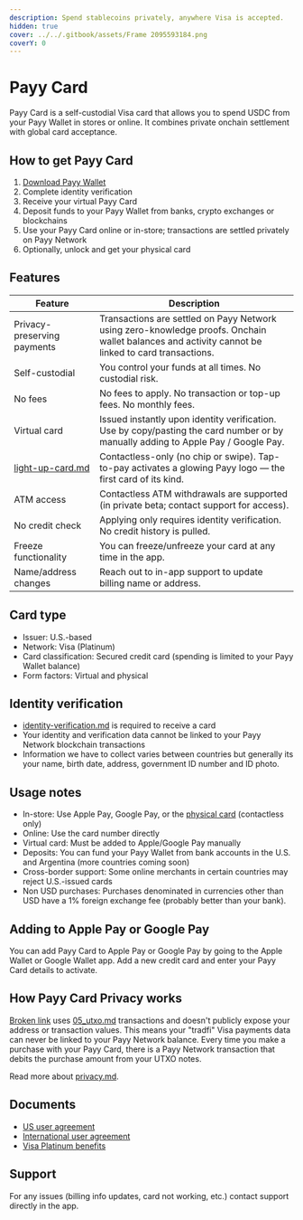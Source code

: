 ```yaml
---
description: Spend stablecoins privately, anywhere Visa is accepted.
hidden: true
cover: ../../.gitbook/assets/Frame 2095593184.png
coverY: 0
---
```


# Payy Card

Payy Card is a self-custodial Visa card that allows you to spend USDC from your Payy Wallet in stores or online. It combines private onchain settlement with global card acceptance.

## How to get Payy Card

1. [Download Payy Wallet](https://payy.link/download)
2. Complete identity verification
3. Receive your virtual Payy Card
4. Deposit funds to your Payy Wallet from banks, crypto exchanges or blockchains
5. Use your Payy Card online or in-store; transactions are settled privately on Payy Network
6. Optionally, unlock and get your physical card

## Features

| Feature                                        | Description                                                                                                                                       |
| ---------------------------------------------- | ------------------------------------------------------------------------------------------------------------------------------------------------- |
| Privacy-preserving payments                    | Transactions are settled on Payy Network using zero-knowledge proofs. Onchain wallet balances and activity cannot be linked to card transactions. |
| Self-custodial                                 | You control your funds at all times. No custodial risk.                                                                                           |
| No fees                                        | No fees to apply. No transaction or top-up fees. No monthly fees.                                                                                 |
| Virtual card                                   | Issued instantly upon identity verification. Use by copy/pasting the card number or by manually adding to Apple Pay / Google Pay.                 |
| [light-up-card.md](light-up-card.md "mention") | Contactless-only (no chip or swipe). Tap-to-pay activates a glowing Payy logo — the first card of its kind.                                       |
| ATM access                                     | Contactless ATM withdrawals are supported (in private beta; contact support for access).                                                          |
| No credit check                                | Applying only requires identity verification. No credit history is pulled.                                                                        |
| Freeze functionality                           | You can freeze/unfreeze your card at any time in the app.                                                                                         |
| Name/address changes                           | Reach out to in-app support to update billing name or address.                                                                                    |

## Card type

* Issuer: U.S.-based
* Network: Visa (Platinum)
* Card classification: Secured credit card (spending is limited to your Payy Wallet balance)
* Form factors: Virtual and physical

## Identity verification

* [identity-verification.md](../../core-concepts/identity-verification.md "mention") is required to receive a card
* Your identity and verification data cannot be linked to your Payy Network blockchain transactions
* Information we have to collect varies between countries but generally its your name, birth date, address, government ID number and ID photo.

## Usage notes

* In-store: Use Apple Pay, Google Pay, or the [physical card](light-up-card.md) (contactless only)
* Online: Use the card number directly
* Virtual card: Must be added to Apple/Google Pay manually
* Deposits: You can fund your Payy Wallet from bank accounts in the U.S. and Argentina (more countries coming soon)
* Cross-border support: Some online merchants in certain countries may reject U.S.-issued cards
* Non USD purchases: Purchases denominated in currencies other than USD have a 1% foreign exchange fee (probably better than your bank).

## Adding to Apple Pay or Google Pay

You can add Payy Card to Apple Pay or Google Pay by going to the Apple Wallet or Google Wallet app. Add a new credit card and enter your Payy Card details to activate.

## How Payy Card Privacy works

[Broken link](broken-reference "mention") uses [05\_utxo.md](../../payy-network/05_utxo.md "mention") transactions and doesn't publicly expose your address or transaction values. This means your "tradfi" Visa payments data can never be linked to your Payy Network balance. Every time you make a purchase with your Payy Card, there is a Payy Network transaction that debits the purchase amount from your UTXO notes.

Read more about [privacy.md](../../core-concepts/privacy.md "mention").

## Documents

* [US user agreement](https://docs.google.com/document/d/1wGKJZUYcFzkZCIz5hzeiHxqOo8aRQmouEgW3MW3hkI8/edit?tab=t.0)
* [International user agreement](https://docs.google.com/document/d/1hSOkUopLXIUrL5q4uVhQy7jJbCvvpIYanEIs0epQinE/edit?tab=t.0)
* [Visa Platinum benefits](https://drive.google.com/file/d/1kyHWoeas2mv7kZ319zcKcat6Anxnv5mk/view?usp=sharing)

## Support

For any issues (billing info updates, card not working, etc.) contact support directly in the app.
